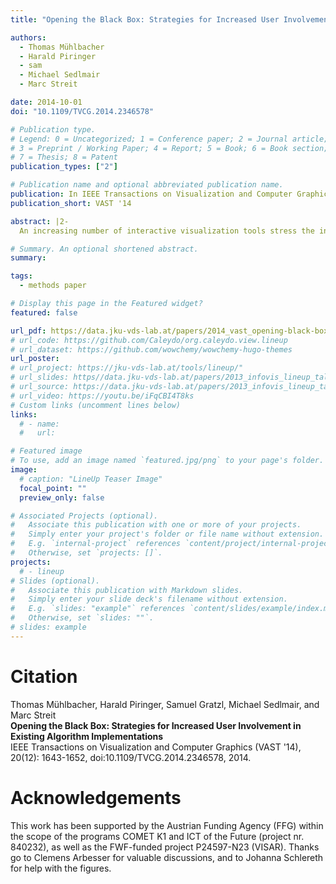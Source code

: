 ```yaml
---
title: "Opening the Black Box: Strategies for Increased User Involvement in Existing Algorithm Implementations"

authors:
  - Thomas Mühlbacher
  - Harald Piringer
  - sam
  - Michael Sedlmair
  - Marc Streit

date: 2014-10-01
doi: "10.1109/TVCG.2014.2346578"

# Publication type.
# Legend: 0 = Uncategorized; 1 = Conference paper; 2 = Journal article;
# 3 = Preprint / Working Paper; 4 = Report; 5 = Book; 6 = Book section;
# 7 = Thesis; 8 = Patent
publication_types: ["2"]

# Publication name and optional abbreviated publication name.
publication: In IEEE Transactions on Visualization and Computer Graphics  (VAST '14)
publication_short: VAST '14

abstract: |2-
  An increasing number of interactive visualization tools stress the integration with computational software like MATLAB and R to access a variety of proven algorithms for many purposes. In many cases, however, the algorithms are used as black boxes that run to completion in isolation which contradicts the needs of interactive data exploration. This paper structures, formalizes, and discusses possibilities to enable user involvement in ongoing computations. Based on a structured characterization of needs regarding intermediate feedback and control, the main contribution is a formalization and comparison of strategies for achieving user involvement for algorithms with different characteristics. In the context of integration, we describe considerations for implementing these strategies either as part of the visualization tool or as part of the algorithm, and we identify requirements and guidelines for the design of algorithmic APIs. To assess the practical applicability, we provide a survey of frequently used algorithm implementations within R regarding the fulfillment of these guidelines. While echoing previous calls for analysis modules which support data exploration more directly, we conclude that a range of pragmatic options for enabling user involvement in ongoing computations exists on both the visualization and algorithm side and should be used.

# Summary. An optional shortened abstract.
summary:

tags:
  - methods paper

# Display this page in the Featured widget?
featured: false

url_pdf: https://data.jku-vds-lab.at/papers/2014_vast_opening-black-box.pdf
# url_code: https://github.com/Caleydo/org.caleydo.view.lineup
# url_dataset: https://github.com/wowchemy/wowchemy-hugo-themes
url_poster:
# url_project: https://jku-vds-lab.at/tools/lineup/"
# url_slides: https//data.jku-vds-lab.at/papers/2013_infovis_lineup_talk.pdf
# url_source: https://data.jku-vds-lab.at/papers/2013_infovis_lineup_talk.pptx
# url_video: https://youtu.be/iFqCBI4T8ks
# Custom links (uncomment lines below)
links:
  # - name:
  #   url:

# Featured image
# To use, add an image named `featured.jpg/png` to your page's folder.
image:
  # caption: "LineUp Teaser Image"
  focal_point: ""
  preview_only: false

# Associated Projects (optional).
#   Associate this publication with one or more of your projects.
#   Simply enter your project's folder or file name without extension.
#   E.g. `internal-project` references `content/project/internal-project/index.md`.
#   Otherwise, set `projects: []`.
projects:
  # - lineup
# Slides (optional).
#   Associate this publication with Markdown slides.
#   Simply enter your slide deck's filename without extension.
#   E.g. `slides: "example"` references `content/slides/example/index.md`.
#   Otherwise, set `slides: ""`.
# slides: example
---
```


# Citation

Thomas Mühlbacher, Harald Piringer, Samuel Gratzl, Michael Sedlmair, and Marc Streit <br>
**Opening the Black Box: Strategies for Increased User Involvement in Existing Algorithm Implementations** <br>
IEEE Transactions on Visualization and Computer Graphics (VAST '14), 20(12): 1643-1652, doi:10.1109/TVCG.2014.2346578, 2014.

# Acknowledgements

This work has been supported by the Austrian Funding Agency (FFG) within the scope of the programs COMET K1 and ICT of the Future (project nr. 840232), as well as the FWF-funded project P24597-N23 (VISAR). Thanks go to Clemens Arbesser for valuable discussions, and to Johanna Schlereth for help with the figures.
